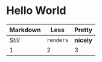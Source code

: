 <h1>Hello World</h1>

Markdown | Less | Pretty
--- | --- | ---
*Still* | `renders` | **nicely**
1 | 2 | 3
